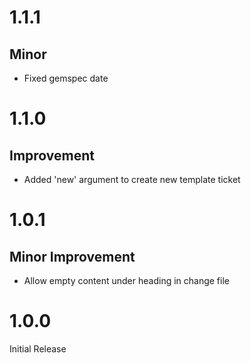 # 1.1.1
## Minor
* Fixed gemspec date

# 1.1.0
## Improvement
* Added 'new' argument to create new template ticket

# 1.0.1
## Minor Improvement
* Allow empty content under heading in change file

# 1.0.0
Initial Release
